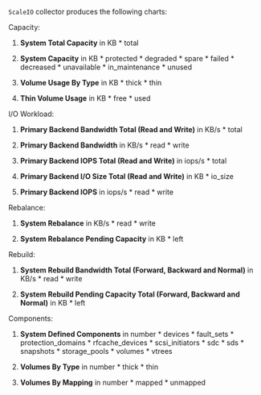 `ScaleIO` collector produces the following charts:

Capacity:
  1. **System Total Capacity** in KB
    * total
    
  2. **System Capacity** in KB
    * protected
    * degraded
    * spare
    * failed
    * decreased
    * unavailable
    * in_maintenance
    * unused
    
  3. **Volume Usage By Type** in KB
    * thick
    * thin
    
  4. **Thin Volume Usage** in KB
    * free
    * used

I/O Workload:
  1. **Primary Backend Bandwidth Total (Read and Write)** in KB/s
    * total
    
  2. **Primary Backend Bandwidth** in KB/s
    * read
    * write
    
  3. **Primary Backend IOPS Total (Read and Write)** in iops/s
    * total
    
  4. **Primary Backend I/O Size Total (Read and Write)** in KB
    * io_size
    
  5. **Primary Backend IOPS** in iops/s
    * read
    * write

Rebalance:
  1. **System Rebalance** in KB/s
    * read
    * write
    
  2. **System Rebalance Pending Capacity** in KB
    * left
    
Rebuild:
  1. **System Rebuild Bandwidth Total (Forward, Backward and Normal)** in KB/s
    * read
    * write
    
  2. **System Rebuild Pending Capacity Total (Forward, Backward and Normal)** in KB
    * left
    
Components:
  1. **System Defined Components** in number
    * devices
    * fault_sets
    * protection_domains
    * rfcache_devices
    * scsi_initiators
    * sdc
    * sds
    * snapshots
    * storage_pools
    * volumes
    * vtrees
    
  2. **Volumes By Type** in number
    * thick
    * thin
    
  3. **Volumes By Mapping** in number
    * mapped
    * unmapped
